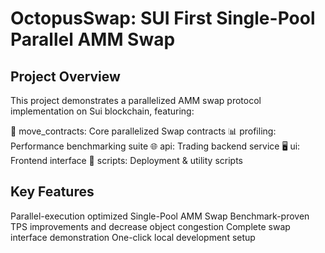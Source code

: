 # OctopusSwap: SUI First Single-Pool Parallel AMM Swap

## Project Overview
This project demonstrates a parallelized AMM swap protocol implementation on Sui blockchain, featuring:

🦑 move_contracts: Core parallelized Swap contracts
📊 profiling: Performance benchmarking suite
🌐 api: Trading backend service
🖥️ ui: Frontend interface
🚀 scripts: Deployment & utility scripts

## Key Features
Parallel-execution optimized Single-Pool AMM Swap
Benchmark-proven TPS improvements and decrease object congestion
Complete swap interface demonstration
One-click local development setup
